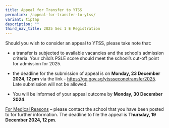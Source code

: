 ```yaml
---
title: Appeal for Transfer to YTSS
permalink: /appeal-for-transfer-to-ytss/
variant: tiptap
description: ""
third_nav_title: 2025 Sec 1 E Registration
---
```

<p>Should you wish to consider an appeal to YTSS, please take note that:</p>
<ul data-tight="true" class="tight">
<li>
<p>a transfer is subjected to available vacancies and the school’s admission
criteria. Your child’s PSLE score should meet the school’s cut-off point
for admission for 2025.</p>
</li>
<li>
<p>the deadline for the submission of appeal is on <strong>Monday, 23 December 2024, 12 pm</strong> via
the link - <a href="https://go.gov.sg/ytssseconetransfer2025" rel="noopener noreferrer nofollow" target="_blank">https://go.gov.sg/ytssseconetransfer2025</a>.
Late submission will not be allowed.</p>
</li>
<li>
<p>You will be informed of your appeal outcome by <strong>Monday, 30 December 2024</strong>.</p>
</li>
</ul>
<p><u>For Medical Reasons</u> – please contact the school that you have been
posted to for further information. The deadline to file the appeal is <strong>Thursday, 19 December 2024, 12 pm</strong>.</p>
<p></p>